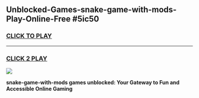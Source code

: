 
## Unblocked-Games-snake-game-with-mods-Play-Online-Free #5ic50
<h3>
<a href="https://us.freeplayer.one?title=snake-game-with-mods&ref=10M">CLICK TO PLAY</a></h3>
<hr>

<h3>
<a href="https://us.freeplayer.one?title=snake-game-with-mods&ref=10M">CLICK 2 PLAY</a>
  
</h3>

<a href="https://us.freeplayer.one?title=snake-game-with-mods&ref=10M"><img src="https://clearcache.store/games.png"></a>


**snake-game-with-mods games unblocked: Your Gateway to Fun and Accessible Online Gaming**
